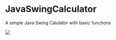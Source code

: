 # JavaSwingCalculator
A simple Java Swing Calulator with basic functions





![](https://github.com/ashmitadutta/JavaSwingCalculator/blob/master/javaca.png)
